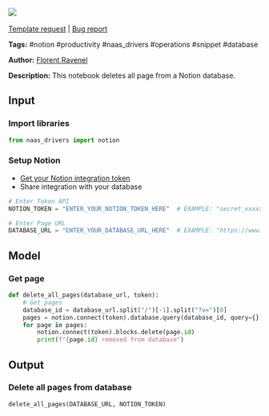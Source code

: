 <a href="https://app.naas.ai/user-redirect/naas/downloader?url=https://raw.githubusercontent.com/jupyter-naas/awesome-notebooks/master/Notion/Notion_Delete_all_pages_from_database.ipynb" target="_parent"><img src="https://naasai-public.s3.eu-west-3.amazonaws.com/open_in_naas.svg"/></a><br><br><a href="https://github.com/jupyter-naas/awesome-notebooks/issues/new?assignees=&labels=&template=template-request.md&title=Tool+-+Action+of+the+notebook+">Template request</a> | <a href="https://github.com/jupyter-naas/awesome-notebooks/issues/new?assignees=&labels=bug&template=bug_report.md&title=Notion+-+Delete+all+pages+from+database:+Error+short+description">Bug report</a>

**Tags:** #notion #productivity #naas_drivers #operations #snippet #database

**Author:** [Florent Ravenel](https://www.linkedin.com/in/florent-ravenel/)

**Description:** This notebook deletes all page from a Notion database.

## Input

### Import libraries


```python
from naas_drivers import notion
```

### Setup Notion
- [Get your Notion integration token](https://docs.naas.ai/drivers/notion)
- Share integration with your database


```python
# Enter Token API
NOTION_TOKEN = "ENTER_YOUR_NOTION_TOKEN_HERE"  # EXAMPLE: "secret_xxxxxxxxxxxxxxxxxx"

# Enter Page URL
DATABASE_URL = "ENTER_YOUR_DATABASE_URL_HERE"  # EXAMPLE: "https://www.notion.so/xxxxxxxxxxxxxxxxxxxxxxxxxxxxxxxxxx"
```

## Model

### Get page


```python
def delete_all_pages(database_url, token):
    # Get pages
    database_id = database_url.split("/")[-1].split("?v=")[0]
    pages = notion.connect(token).database.query(database_id, query={})
    for page in pages:
        notion.connect(token).blocks.delete(page.id)
        print(f"{page.id} removed from database")
```

## Output

### Delete all pages from database


```python
delete_all_pages(DATABASE_URL, NOTION_TOKEN)
```
